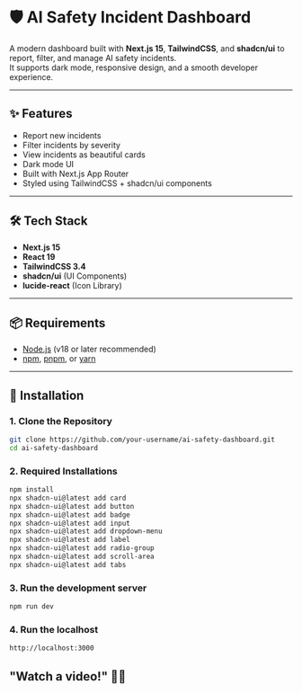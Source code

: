 # 🛡️ AI Safety Incident Dashboard

A modern dashboard built with **Next.js 15**, **TailwindCSS**, and **shadcn/ui** to report, filter, and manage AI safety incidents.  
It supports dark mode, responsive design, and a smooth developer experience.

---

## ✨ Features

- Report new incidents
- Filter incidents by severity
- View incidents as beautiful cards
- Dark mode UI
- Built with Next.js App Router
- Styled using TailwindCSS + shadcn/ui components

---

## 🛠️ Tech Stack

- **Next.js 15**
- **React 19**
- **TailwindCSS 3.4**
- **shadcn/ui** (UI Components)
- **lucide-react** (Icon Library)

---

## 📦 Requirements

- [Node.js](https://nodejs.org/) (v18 or later recommended)
- [npm](https://www.npmjs.com/), [pnpm](https://pnpm.io/), or [yarn](https://yarnpkg.com/)

---

## 🚀 Installation

### 1. Clone the Repository

```bash
git clone https://github.com/your-username/ai-safety-dashboard.git
cd ai-safety-dashboard
```

### 2. Required Installations

```bash
npm install
npx shadcn-ui@latest add card
npx shadcn-ui@latest add button
npx shadcn-ui@latest add badge
npx shadcn-ui@latest add input
npx shadcn-ui@latest add dropdown-menu
npx shadcn-ui@latest add label
npx shadcn-ui@latest add radio-group
npx shadcn-ui@latest add scroll-area
npx shadcn-ui@latest add tabs
```

### 3. Run the development server

```bash
npm run dev
```

### 4. Run the localhost

```bash
http://localhost:3000
```

## "Watch a video!" 🎥✨




